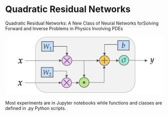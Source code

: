 # Quadratic Residual Networks

Quadratic Residual Networks:  A New Class of Neural Networks forSolving Forward and Inverse Problems in Physics Involving PDEs

![1](./doc/QRes.png)

Most experiments are in Jupyter notebooks while functions and classes are defined in .py Python scripts.
